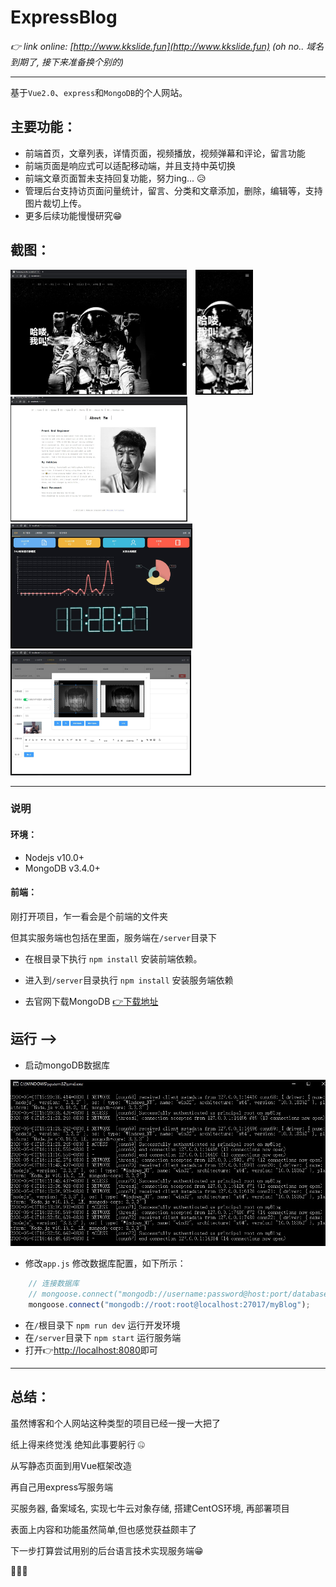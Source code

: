 # ExpressBlog

<!-- 🌍
*[English](/docs/README-en.md) ∙ [简体中文](README.md)* -->

*👉 link online: [http://www.kkslide.fun](http://www.kkslide.fun)  (oh no.. 域名到期了, 接下来准备换个别的)*

***

基于`Vue2.0`、`express`和`MongoDB`的个人网站。   

## 主要功能：
- 前端首页，文章列表，详情页面，视频播放，视频弹幕和评论，留言功能
- 前端页面是响应式可以适配移动端，并且支持中英切换
- 前端文章页面暂未支持回复功能，努力ing... 😥
- 管理后台支持访页面问量统计，留言、分类和文章添加，删除，编辑等，支持图片裁切上传。
- 更多后续功能慢慢研究😁

## 截图：
<div>    
<img src="./screenshot/snipaste_20200501_172623.jpg" height="200" style='margin-right:10px'/>
<img src="./screenshot/snipaste_20200501_172650.jpg" height="200"/>
</div> 

<div>    
<img src="./screenshot/snipaste_20200501_172731.jpg" height="200"/>
</div>  
<div>
<img src="./screenshot/snipaste_20200501_172836.jpg" height="200"/>
</div>
<div>
<img src="./screenshot/snipaste_20200501_173753.jpg" height="200"/>
</div>

***

### 说明
#### 环境：
- Nodejs v10.0+
- MongoDB v3.4.0+

#### 前端：
刚打开项目，乍一看会是个前端的文件夹

但其实服务端也包括在里面，服务端在`/server`目录下

- 在根目录下执行 `npm install` 安装前端依赖。
- 进入到`/server`目录执行 `npm install` 安装服务端依赖


- 去官网下载MongoDB [👉下载地址](http://mongodb.github.io/node-mongodb-native/)


## 运行 -->
- 启动mongoDB数据库
<div>
<img src="./screenshot/snipaste_20200501_181017.jpg" width="600">
</div>

- 修改`app.js` 修改数据库配置，如下所示：
```javascript
    // 连接数据库
    // mongoose.connect("mongodb://username:password@host:port/database");
    mongoose.connect("mongodb://root:root@localhost:27017/myBlog");
```

- 在`/`根目录下 `npm run dev` 运行开发环境
- 在`/server`目录下 `npm start` 运行服务端
- 打开👉[http://localhost:8080](http://localhost:8080)即可

***
## 总结：
虽然博客和个人网站这种类型的项目已经一搜一大把了

纸上得来终觉浅 绝知此事要躬行 🤐

从写静态页面到用Vue框架改造

再自己用express写服务端

买服务器, 备案域名, 实现七牛云对象存储, 搭建CentOS环境, 再部署项目

表面上内容和功能虽然简单,但也感觉获益颇丰了

下一步打算尝试用别的后台语言技术实现服务端😁

🙏🙏🙏
